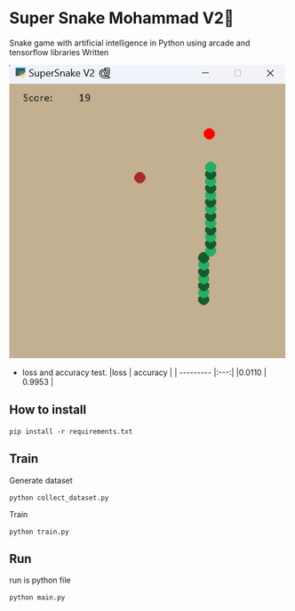 # Super Snake Mohammad V2🐍
Snake game with artificial intelligence in Python using arcade and tensorflow libraries
 Written
 
 ![directions-snake](https://github.com/MohamadNematizadeh/SuperSnake_Ml/blob/main/output/output_Super_Snake_Mohamma.png?raw=true)

- loss and accuracy test.
  |loss | accuracy |
  | --------- |:---:|
  |0.0110 | 0.9953 |
 
  
## How to install
`````
pip install -r requirements.txt
`````
## Train

Generate dataset
`````
python collect_dataset.py
`````

Train

`````
python train.py
`````
## Run

run is python file
`````
python main.py
`````

</br>




